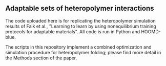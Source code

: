 ## Adaptable sets of heteropolymer interactions

The code uploaded here is for replicating the heteropolymer simulation results of Falk et al., "Learning to learn by using nonequilibrium training protocols for adaptable materials". All code is run in Python and HOOMD-blue.

The scripts in this repository implement a combined optimization and simulation procedure for heteropolymer folding; please find more detail in the Methods section of the paper.